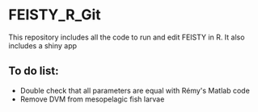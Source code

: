 # FEISTY_R_Git
This repository includes all the code to run and edit FEISTY in R. It also includes a shiny app

## To do list:
- Double check that all parameters are equal with Rémy's Matlab code
- Remove DVM from mesopelagic fish larvae

